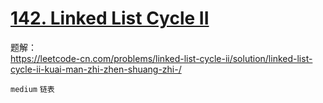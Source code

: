 # [142. Linked List Cycle II](https://leetcode.com/problems/linked-list-cycle-ii/)

题解：  
https://leetcode-cn.com/problems/linked-list-cycle-ii/solution/linked-list-cycle-ii-kuai-man-zhi-zhen-shuang-zhi-/

`medium` `链表`